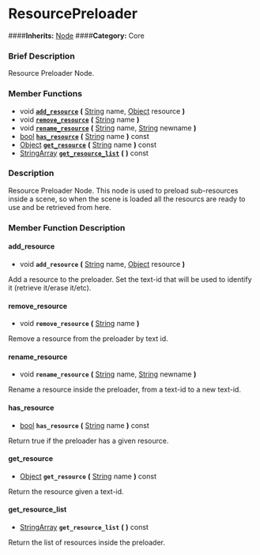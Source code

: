 #  ResourcePreloader  
####**Inherits:** [Node](class_node)
####**Category:** Core

###  Brief Description  
Resource Preloader Node.

###  Member Functions 
  * void  **[`add_resource`](#add_resource)**  **(** [String](class_string) name, [Object](class_object) resource  **)**
  * void  **[`remove_resource`](#remove_resource)**  **(** [String](class_string) name  **)**
  * void  **[`rename_resource`](#rename_resource)**  **(** [String](class_string) name, [String](class_string) newname  **)**
  * [bool](class_bool)  **[`has_resource`](#has_resource)**  **(** [String](class_string) name  **)** const
  * [Object](class_object)  **[`get_resource`](#get_resource)**  **(** [String](class_string) name  **)** const
  * [StringArray](class_stringarray)  **[`get_resource_list`](#get_resource_list)**  **(** **)** const

###  Description  
Resource Preloader Node. This node is used to preload sub-resources inside a scene, so when the scene is loaded all the resourcs are ready to use and be retrieved from here.

###  Member Function Description  

#### <a name="add_resource">add_resource</a>
  * void  **`add_resource`**  **(** [String](class_string) name, [Object](class_object) resource  **)**

Add a resource to the preloader. Set the text-id that will be used to identify it (retrieve it/erase it/etc).

#### <a name="remove_resource">remove_resource</a>
  * void  **`remove_resource`**  **(** [String](class_string) name  **)**

Remove a resource from the preloader by text id.

#### <a name="rename_resource">rename_resource</a>
  * void  **`rename_resource`**  **(** [String](class_string) name, [String](class_string) newname  **)**

Rename a resource inside the preloader, from a text-id to a new text-id.

#### <a name="has_resource">has_resource</a>
  * [bool](class_bool)  **`has_resource`**  **(** [String](class_string) name  **)** const

Return true if the preloader has a given resource.

#### <a name="get_resource">get_resource</a>
  * [Object](class_object)  **`get_resource`**  **(** [String](class_string) name  **)** const

Return the resource given a text-id.

#### <a name="get_resource_list">get_resource_list</a>
  * [StringArray](class_stringarray)  **`get_resource_list`**  **(** **)** const

Return the list of resources inside the preloader.
